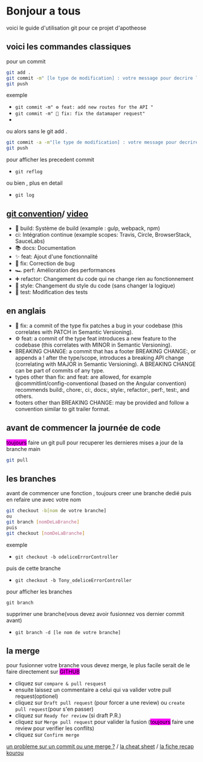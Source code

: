 # Bonjour a tous

voici le guide d'utilisation git pour ce projet d'apotheose

## voici les commandes classiques

pour un commit

```bash
git add .
git commit -m" [le type de modification] : votre message pour decrire les modif que vous avez apportez"
git push
```

exemple

- `git commit -m" ⚙ feat: add new routes for the API "`
- `git commit -m" 🔧 fix: fix the datamaper request"`
-

ou alors sans le git add .

```bash
git commit -a -m"[le type de modification] : votre message pour decrire les modif que vous avez apportez"
git push
```

pour afficher les precedent commit

- `git reflog`

ou bien , plus en detail

- `git log`

[git convention](https://www.conventionalcommits.org/en/v1.0.0/)/ [video](https://www.youtube.com/watch?v=AlHohDBBAMY&ab_channel=Grafikart.fr)
---

<type>

- 🧱 build: Système de build (example : gulp, webpack, npm)
- ci: Intégration continue (example scopes: Travis, Circle, BrowserStack,
SauceLabs)
- 📚 docs:      Documentation
- ✨ feat:      Ajout d'une fonctionnalité
- 🐛 fix:       Correction de bug
- 🏎 perf:     Amélioration des performances
- ➕ refactor:  Changement du code qui ne change rien au fonctionnement
- 💄  style:    Changement du style du code (sans changer la logique)
- 🔌 test:      Modification des tests

en anglais
---

- 🔧 fix: a commit of the type fix patches a bug in your codebase (this correlates with PATCH in Semantic Versioning).
- ⚙ feat: a commit of the type feat introduces a new feature to the codebase (this correlates with MINOR in Semantic Versioning).
- BREAKING CHANGE: a commit that has a footer BREAKING CHANGE:, or appends a ! after the type/scope, introduces a breaking API change (correlating with MAJOR in Semantic Versioning). A BREAKING CHANGE can be part of commits of any type.
- types other than fix: and feat: are allowed, for example @commitlint/config-conventional (based on the Angular convention) recommends build:, chore:, ci:, docs:, style:, refactor:, perf:, test:, and others.
- footers other than BREAKING CHANGE: <description> may be provided and follow a convention similar to git trailer format.

## avant de commencer la journée de code

<mark style="background-color: #F0F">toujours</mark> faire un git pull pour recuperer les dernieres mises a jour de la branche main

```bash
git pull
```

## les branches

avant de commencer une fonction , toujours creer une branche dedié puis en refaire une avec votre nom

```bash
git checkout -b[nom de votre branche]
ou
git branch [nomDeLaBranche]
puis
git checkout [nomDeLaBranche]
```

exemple

- `git checkout -b odeliceErrorController`

puis de cette branche

- `git checkout -b Tony_odeliceErrorController`

pour afficher les branches

`git branch`

supprimer une branche(vous devez avoir fusionnez vos dernier commit avant)

- `git branch -d [le nom de votre branche]`

## la merge

pour fusionner votre branche vous devez merge, le plus facile serait de le faire directement sur <mark style="background-color: #F0F">GITHUB</mark>

- cliquez sur `compare & pull resquest`
- ensuite laissez un commentaire a celui qui va valider votre pull request(optionel)
- cliquez sur `Draft pull request` (pour forcer a une review) ou `create pull request`(pour s'en passer)
- cliquez sur `Ready for review` (si draft P.R.)
- cliquez sur `Merge pull request` pour valider la fusion (<mark style="background-color: #F0F">toujours</mark> faire une review pour verifier les conflits)
- cliquez sur `Confirm merge`

[un probleme sur un commit ou une merge ?](https://ohshitgit.com/fr) / [la cheat sheet](https://training.github.com/downloads/fr/github-git-cheat-sheet.pdf) / [la fiche recap kourou](https://kourou.oclock.io/ressources/fiche-recap/git-et-github/)
